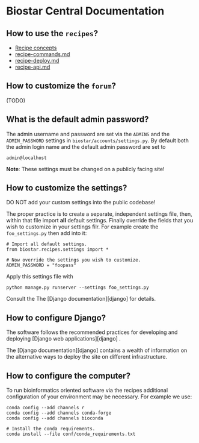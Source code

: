 # Biostar Central Documentation

## How to use the `recipes`?

* [Recipe concepts](recipe-concepts.md)
* [recipe-commands.md](recipe-commands.md)
* [recipe-deploy.md](recipe-deploy.md)
* [recipe-api.md](recipe-api.md)

## How to customize the `forum`?

(TODO)

## What is the default admin password?

The admin username and password are set via the `ADMINS` and the `ADMIN_PASSWORD` settings in `biostar/accounts/settings.py`. By default both the admin login name and the default admin password are set to

    admin@localhost

**Note**: These settings must be changed on a publicly facing site!

## How to customize the settings?

DO NOT add your custom settings into the public codebase!

The proper practice is to create a separate, independent settings file, then, within that file import **all** default settings. Finally override the fields that you wish to customize in your settings filr. For example
create the `foo_settings.py` then add into it:

    # Import all default settings.
    from biostar.recipes.settings import *

    # Now override the settings you wish to customize.
    ADMIN_PASSWORD = "foopass"

Apply this settings file with

    python manage.py runserver --settings foo_settings.py

Consult the The [Django documentation][django] for details.

## How to configure Django?

The software follows the recommended practices for developing and deploying [Django web applications][django] .

The [Django documentation][django] contains a wealth of information on the alternative ways to deploy the site on different infrastructure.

## How to configure the computer?

To run bioinformatics oriented software via the recipes additional configuration of your environment may be necessary. For example we use:

    conda config --add channels r
    conda config --add channels conda-forge
    conda config --add channels bioconda

    # Install the conda requirements.
    conda install --file conf/conda_requirements.txt
